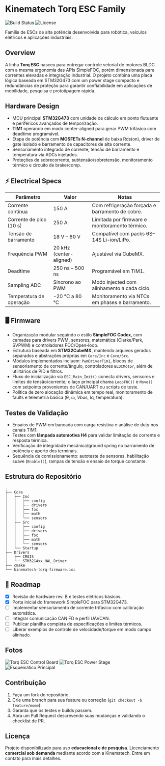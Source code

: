 # Kinematech Torq ESC Family

![Build Status](https://img.shields.io/badge/build-passing-brightgreen) ![License](https://img.shields.io/badge/license-custom-blue)

Família de ESCs de alta potência desenvolvida para robótica, veículos elétricos e aplicações industriais.

## Overview
A linha **Torq ESC** nasceu para entregar controle vetorial de motores BLDC com a mesma ergonomia das APIs SimpleFOC, porém dimensionada para correntes elevadas e integração industrial. O projeto combina uma placa lógica baseada em STM32G473 com um power stage compacto e redundâncias de proteção para garantir confiabilidade em aplicações de mobilidade, pesquisa e prototipagem rápida.

## Hardware Design
- MCU principal **STM32G473** com unidade de cálculo em ponto flutuante e periféricos avançados de temporização.
- **TIM1** operando em modo center-aligned para gerar PWM trifásico com deadtime programável.
- Etapa de potência com **MOSFETs N-channel** de baixa Rds(on), driver de gate isolado e barramento de capacitores de alta corrente.
- Sensoriamento integrado de corrente, tensão de barramento e temperatura via ADCs injetados.
- Proteções de sobrecorrente, subtensão/sobretensão, monitoramento térmico e circuito de brake/comp.

## ⚡ Electrical Specs
| Parâmetro | Valor | Notas |
| --- | --- | --- |
| Corrente contínua | 150 A | Com refrigeração forçada e barramento de cobre.
| Corrente de pico (10 s) | 250 A | Limitada por firmware e monitoramento térmico.
| Tensão de barramento | 18 V – 60 V | Compatível com packs 6S–14S Li-ion/LiPo.
| Frequência PWM | 20 kHz (center-aligned) | Ajustável via CubeMX.
| Deadtime | 250 ns – 500 ns | Programável em TIM1.
| Sampling ADC | Síncrono ao PWM | Modo injected com alinhamento a cada ciclo.
| Temperatura de operação | -20 °C a 80 °C | Monitoramento via NTCs em phases e barramento.

## 🖥️ Firmware
- Organização modular seguindo o estilo **SimpleFOC Codex**, com camadas para drivers PWM, sensores, matemática (Clarke/Park, SVPWM) e controladores FOC/Open-loop.
- Estrutura baseada em **STM32CubeMX**, mantendo arquivos gerados separados e abstrações próprias em `Core/Inc` e `Core/Src`.
- Módulos implementados incluem: `PwmDriverTim1`, blocos de sensoriamento de corrente/ângulo, controladores `BLDCMotor`, além de utilitários de PID e filtros.
- Fluxo de inicialização via `ESC_Main_Init()` conecta drivers, sensores e limites de tensão/corrente; o laço principal chama `LoopFOC()` e `Move()` com setpoints provenientes de CAN/UART ou scripts de teste.
- Política de zero alocação dinâmica em tempo real, monitoramento de faults e telemetria básica (θ, ω, Vbus, Iq, temperatura).

## Testes de Validação
- Ensaios de PWM em bancada com carga resistiva e análise de duty nos canais TIM1.
- Testes com **lâmpada automotiva H4** para validar limitação de corrente e resposta térmica.
- Verificação de integridade mecânica/ground spring no barramento de potência e aperto dos terminais.
- Sequência de comissionamento: autoteste de sensores, habilitação suave (`Enable()`), rampas de tensão e ensaio de torque constante.

## Estrutura do Repositório
```text
.
├── Core
│   ├── Inc
│   │   ├── config
│   │   ├── drivers
│   │   ├── foc
│   │   ├── math
│   │   └── sensors
│   ├── Src
│   │   ├── config
│   │   ├── drivers
│   │   ├── foc
│   │   ├── math
│   │   └── sensors
│   └── Startup
├── Drivers
│   ├── CMSIS
│   └── STM32G4xx_HAL_Driver
├── cmake
└── kinematech-torq-firmware.ioc
```

## 🚀 Roadmap
- [x] Revisão de hardware rev. B e testes elétricos básicos.
- [x] Porta inicial do framework SimpleFOC para STM32G473.
- [ ] Implementar sensoriamento de corrente trifásico com calibração automática.
- [ ] Integrar comunicação CAN FD e perfil UAVCAN.
- [ ] Publicar planilha completa de especificações e limites térmicos.
- [ ] Liberar exemplos de controle de velocidade/torque em modo campo alinhado.

## Fotos
![Torq ESC Control Board](docs/images/torq-esc-control.jpg)
![Torq ESC Power Stage](docs/images/torq-esc-power.jpg)
![Esquemático Principal](docs/images/torq-esc-schematic.png)

## Contribuição
1. Faça um fork do repositório.
2. Crie uma branch para sua feature ou correção (`git checkout -b feature/nome`).
3. Garanta que os testes e builds passem.
4. Abra um Pull Request descrevendo suas mudanças e validando o checklist de PR.

## Licença
Projeto disponibilizado para uso **educacional e de pesquisa**. Licenciamento **comercial sob demanda** mediante acordo com a Kinematech. Entre em contato para mais detalhes.

